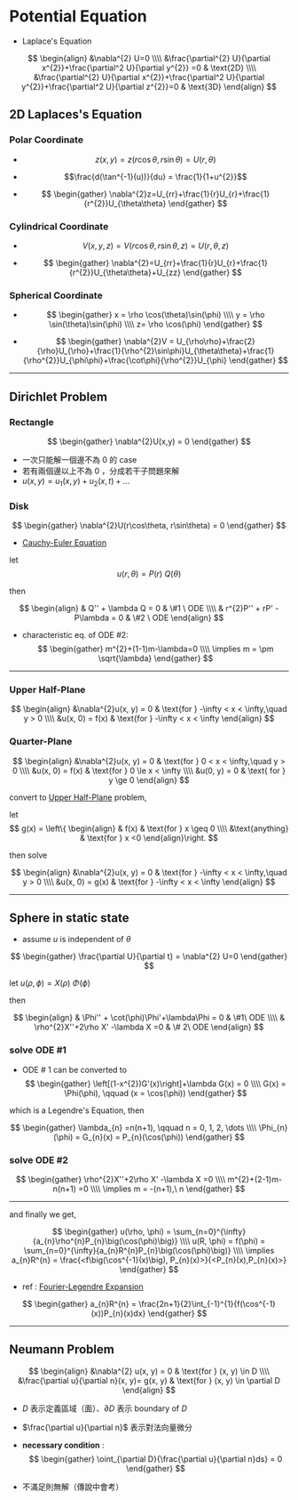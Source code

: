 # Potential Equation

- Laplace's Equation

$$
\begin{align}
&\nabla^{2} U=0
\\\\
&\frac{\partial^{2} U}{\partial x^{2}}+\frac{\partial^2 U}{\partial y^{2}} =0 & \text{2D}
\\\\
&\frac{\partial^{2} U}{\partial x^{2}}+\frac{\partial^2 U}{\partial y^{2}}+\frac{\partial^2 U}{\partial z^{2}}=0 & \text{3D}
\end{align}
$$


## 2D Laplaces's Equation

### Polar Coordinate

- $$z(x, y) = z(r\cos{\theta}, r\sin{\theta})=U(r, \theta)$$

 - $$\frac{d(\tan^{-1}(u))}{du} = \frac{1}{1+u^{2}}$$


- $$
\begin{gather}
\nabla^{2}z=U_{rr}+\frac{1}{r}U_{r}+\frac{1}{r^{2}}U_{\theta\theta}
\end{gather}
$$

### Cylindrical Coordinate

- $$V(x, y, z) = V(r\cos{\theta}, r\sin{\theta}, z) = U(r, \theta, z)$$

- $$
\begin{gather}
\nabla^{2}=U_{rr}+\frac{1}{r}U_{r}+\frac{1}{r^{2}}U_{\theta\theta}+U_{zz}
\end{gather}
$$


### Spherical Coordinate

- $$
\begin{gather}
x = \rho \cos(\theta)\sin(\phi)
\\\\
y = \rho \sin(\theta)\sin(\phi)
\\\\
z= \rho \cos(\phi)
\end{gather}
$$


- $$
\begin{gather}
\nabla^{2}V = U_{\rho\rho}+\frac{2}{\rho}U_{\rho}+\frac{1}{\rho^{2}\sin\phi}U_{\theta\theta}+\frac{1}{\rho^{2}}U_{\phi\phi}+\frac{\cot\phi}{\rho^{2}}U_{\phi}
\end{gather}
$$

---

## Dirichlet Problem

### Rectangle

$$
\begin{gather}
\nabla^{2}U(x,y) = 0
\end{gather}
$$
- 一次只能解一個邊不為 0 的 case
- 若有兩個邊以上不為 0 ，分成若干子問題來解
- $u(x, y) = u_{1}(x, y) + u_{2}(x, t) + \dots$


### Disk
$$
\begin{gather}
\nabla^{2}U(r\cos\theta, r\sin\theta) = 0
\end{gather}
$$
- [Cauchy-Euler Equation](Higher%20Order%20DE#Cauchy-Euler%20Equation#Solution%20to%202nd%20Order)

let $$u(r, \theta) = P(r)\ Q(\theta)$$ 

then

$$
\begin{align}
& Q'' + \lambda Q = 0 & \#1 \ ODE
\\\\
& r^{2}P'' + rP' - P\lambda = 0 & \#2 \ ODE
\end{align}
$$

- characteristic eq. of ODE \#2:
$$
\begin{gather}
m^{2}+(1-1)m-\lambda=0
\\\\
\implies m = \pm \sqrt{\lambda}
\end{gather}
$$


---

### Upper Half-Plane

$$
\begin{align}
&\nabla^{2}u(x, y) = 0 & \text{for } -\infty < x < \infty,\quad y > 0
\\\\
&u(x, 0) = f(x) & \text{for } -\infty < x < \infty
\end{align}
$$

### Quarter-Plane

$$
\begin{align}
&\nabla^{2}u(x, y) = 0 & \text{for } 0 < x < \infty,\quad y > 0
\\\\
&u(x, 0) = f(x) & \text{for } 0 \le x < \infty
\\\\
&u(0, y) = 0 &  \text{ for } y \ge 0
 \end{align}
$$

convert to [Upper Half-Plane](#Upper%20Half-Plane) problem, 

let
$$
g(x) = \left\{
\begin{align}
& f(x) & \text{for } x \geq 0
\\\\
&\text{anything} & \text{for } x <0
\end{align}\right.
$$

then solve


$$
\begin{align}
&\nabla^{2}u(x, y) = 0 & \text{for } -\infty < x < \infty,\quad y > 0
\\\\
&u(x, 0) = g(x) & \text{for } -\infty < x < \infty
\end{align}
$$

---

## Sphere in static state

- assume $u$ is independent of $\theta$

$$
\begin{gather}
\frac{\partial U}{\partial t}
= \nabla^{2} U=0
\end{gather}
$$

let $u(\rho, \phi) = X(\rho)\ \Phi(\phi)$

then

$$
\begin{align}
& \Phi'' + \cot(\phi)\Phi'+\lambda\Phi = 0 & \#1\  ODE
\\\\
& \rho^{2}X''+2\rho X' -\lambda X =0 & \# 2\  ODE
\end{align}
$$

### solve ODE #1

- ODE \# 1 can be converted to 
$$
\begin{gather}
\left[(1-x^{2})G'(x)\right]+\lambda G(x) = 0
\\\\
G(x) = \Phi(\phi), \qquad (x =  \cos(\phi))
\end{gather}
$$

which is a Legendre's Equation, then

$$
\begin{gather}
\lambda_{n} =n(n+1), \qquad n = 0, 1, 2, \dots
\\\\
\Phi_{n}(\phi) = G_{n}(x) = P_{n}(\cos(\phi))
\end{gather}
$$


### solve ODE #2

$$
\begin{gather}
\rho^{2}X''+2\rho X' -\lambda X =0
\\\\
m^{2}+(2-1)m- n(n+1) =0
\\\\
\implies m = -(n+1),\  n 
\end{gather}
$$

---

and finally we get,

$$
\begin{gather}
u(\rho, \phi) = \sum_{n=0}^{\infty}{a_{n}\rho^{n}P_{n}\big(\cos(\phi)\big)}
\\\\
u(R, \phi) = f(\phi) = \sum_{n=0}^{\infty}{a_{n}R^{n}P_{n}\big(\cos(\phi)\big)}
\\\\
\implies a_{n}R^{n} = \frac{<f\big(\cos^{-1}(x)\big), P_{n}(x)>}{<P_{n}(x),P_{n}(x)>}
\end{gather}
$$

- ref : [Fourier-Legendre Expansion](Special%20Functions#Fourier-Legendre%20Expansion)

$$
\begin{gather}
a_{n}R^{n} = \frac{2n+1}{2}\int_{-1}^{1}{f(\cos^{-1}(x))P_{n}(x)dx}
\end{gather}
$$

---

## Neumann Problem

$$
\begin{align}
&\nabla^{2} u(x, y) = 0 & \text{for } (x, y) \in D
\\\\
&\frac{\partial u}{\partial n}(x, y)= g(x, y) & \text{for } (x, y) \in \partial D
\end{align}
$$
- $D$ 表示定義區域（面）、$\partial D$ 表示 boundary of $D$
- $\frac{\partial u}{\partial n}$ 表示對法向量微分

- **necessary condition** : 
$$
\begin{gather}
\oint_{\partial D}{\frac{\partial u}{\partial n}ds} = 0
\end{gather}
$$

- 不滿足則無解（傳說中會考）

